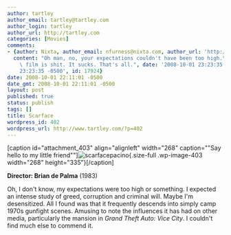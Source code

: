```yaml
---
author: tartley
author_email: tartley@tartley.com
author_login: tartley
author_url: http://tartley.com
categories: [Movies]
comments:
- {author: Nixta, author_email: nfurness@nixta.com, author_url: 'http://nixtarolls.nixta.com',
  content: "Oh man, no, your expectations couldn't have been too high.\r\n\r\nThis\
    \ film is shit. It sucks. That's all.", date: '2008-10-01 23:23:35 -0500', date_gmt: '2008-10-01
    23:23:35 -0500', id: 17924}
date: 2008-10-01 22:11:01 -0500
date_gmt: 2008-10-01 22:11:01 -0500
layout: post
published: true
status: publish
tags: []
title: Scarface
wordpress_id: 402
wordpress_url: http://www.tartley.com/?p=402
---
```


\[caption id="attachment\_403" align="alignleft" width="268"
caption=""Say hello to my little
friend""\]![](http://www.tartley.com/wp-content/uploads/2008/10/scarfacepacino.jpg "scarfacepacino"){.size-full
.wp-image-403 width="268" height="335"}\[/caption\]

**Director: Brian de Palma** (1983)

Oh, I don't know, my expectations were too high or something. I expected
an intense study of greed, corruption and criminal will. Maybe I'm
desensitized. All I found was that it frequently descends into simply
camp 1970s gunfight scenes. Amusing to note the influences it has had on
other media, particularly the mansion in *Grand Theft Auto: Vice City*.
I couldn't find much else to commend it.
